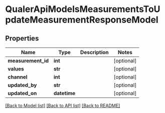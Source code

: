 # QualerApiModelsMeasurementsToUpdateMeasurementResponseModel

## Properties
Name | Type | Description | Notes
------------ | ------------- | ------------- | -------------
**measurement_id** | **int** |  | [optional] 
**values** | **str** |  | [optional] 
**channel** | **int** |  | [optional] 
**updated_by** | **str** |  | [optional] 
**updated_on** | **datetime** |  | [optional] 

[[Back to Model list]](../README.md#documentation-for-models) [[Back to API list]](../README.md#documentation-for-api-endpoints) [[Back to README]](../README.md)


